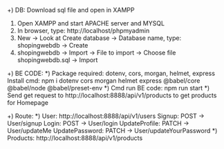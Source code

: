 +) DB: Download sql file and open in XAMPP
  1) Open XAMPP and start APACHE server and MYSQL
  2) In browser, type: http://localhost/phpmyadmin
  3) New -> Look at Create database -> Database name, type: shopingwebdb -> Create
  4) shopingwebdb -> Import -> File to import -> Choose file shopingwebdb.sql -> Import

+) BE CODE:
  *) Package required: dotenv, cors, morgan, helmet, express
     Install cmd: npm i dotenv cors morgan helmet express @babel/core @babel/node @babel/preset-env
  *) Cmd run BE code: npm run start
  *) Send get request to http://localhost:8888/api/v1/products to get products for Homepage   

+) Route:
  *) User: http://localhost:8888/api/v1/users
     Signup: POST -> User/signup
     Login:  POST -> User/login
     UpdateProfile: PATCH -> User/updateMe
     UpdatePassword: PATCH -> User/updateYourPassword
  *) Products: http://localhost:8888/api/v1/products
